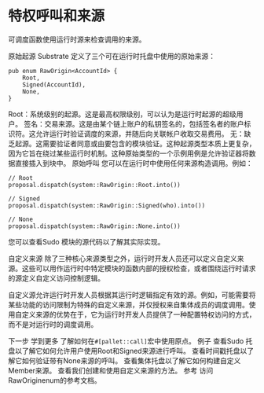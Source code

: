 # 特权呼叫和来源

可调度函数使用运行时源来检查调用的来源。

原始起源
Substrate 定义了三个可在运行时托盘中使用的原始来源：
```
pub enum RawOrigin<AccountId> {
	Root,
	Signed(AccountId),
	None,
}
```
Root：系统级别的起源。这是最高权限级别，可以认为是运行时起源的超级用户。
签名：交易来源。这是由某个链上账户的私钥签名的，包括签名者的账户标识符。这允许运行时验证调度的来源，并随后向关联帐户收取交易费用。
无：缺乏起源。这需要验证者同意或由要包含的模块验证。这种起源类型本质上更复杂，因为它旨在绕过某些运行时机制。这种原始类型的一个示例用例是允许验证器将数据直接插入到块中。
原始呼叫
您可以在运行时中使用任何来源构造调用。例如：
```
// Root
proposal.dispatch(system::RawOrigin::Root.into())

// Signed
proposal.dispatch(system::RawOrigin::Signed(who).into())

// None
proposal.dispatch(system::RawOrigin::None.into())
```
您可以查看Sudo 模块的源代码以了解其实际实现。

自定义来源
除了三种核心来源类型之外，运行时开发人员还可以定义自定义来源。这些可以用作运行时中特定模块的函数内部的授权检查，或者围绕运行时请求的源定义自定义访问控制逻辑。

自定义源允许运行时开发人员根据其运行时逻辑指定有效的源。例如，可能需要将某些功能的访问限制为特殊的自定义来源，并仅授权来自集体成员的调度调用。使用自定义来源的优势在于，它为运行时开发人员提供了一种配置特权访问的方式，而不是对运行时的调度调用。

下一步
学到更多
了解如何在`#[pallet::call]`宏中使用原点。
例子
查看Sudo 托盘以了解它如何允许用户使用Root和Signed来源进行呼叫。
查看时间戳托盘以了解它如何验证带有None来源的呼叫。
查看集体托盘以了解它如何构建自定义Member来源。
查看我们创建和使用自定义来源的方法。
参考
访问 RawOriginenum的参考文档。
